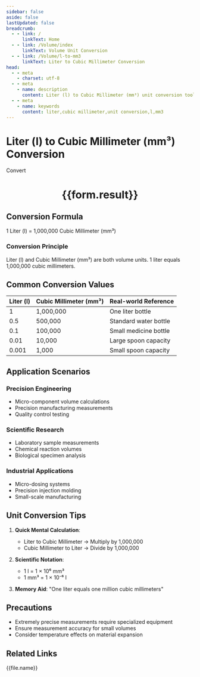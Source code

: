 ```yaml
---
sidebar: false
aside: false
lastUpdated: false
breadcrumb:
  - - link: /
      linkText: Home
  - - link: /Volume/index
      linkText: Volume Unit Conversion
  - - link: /Volume/l-to-mm3
      linkText: Liter to Cubic Millimeter Conversion
head:
  - - meta
    - charset: utf-8
  - - meta
    - name: description
      content: Liter (l) to Cubic Millimeter (mm³) unit conversion tool. 1 liter equals 1,000,000 cubic millimeters.
  - - meta
    - name: keywords
      content: liter,cubic millimeter,unit conversion,l,mm3
---
```


# Liter (l) to Cubic Millimeter (mm³) Conversion

<script setup>
import { onMounted, reactive, inject ,ref  } from 'vue'
import { NButton,NForm ,NFormItem,NInput,NInputNumber,NSelect,NCard,useMessage ,NGrid ,NGi } from 'naive-ui'
import { defineClientComponent } from 'vitepress'
import { Volume } from '../files';

const convert = inject('convert')
const formRef = ref(null);
const rules = {
  number:{
    required: true,
    type: 'number',
    trigger: "blur"
  }
}
const form = reactive({
  number:null,
  result:'',
  title:'Liter (l) to Cubic Millimeter (mm³) Conversion'
})

const convertHandler = (e) => {
  e.preventDefault();
  formRef.value?.validate((errors)=>{
    if (!errors) {
      form.result = `${form.number} l = ${convert(form.number).from('l').to('mm3')} mm³`
    }
  })
}
</script>

<n-form size="large" :model="form" ref='formRef' :rules="rules">
  <n-form-item label="Value" path="number">
    <n-input-number size="large" style="width:100%" :min="0" v-model:value="form.number" placeholder="Enter liter value" />
  </n-form-item>
  <n-form-item>
    <n-button type="info" style="width:100%" @click="convertHandler">Convert</n-button>
  </n-form-item>
</n-form>
<n-card embedded :bordered="false" hoverable>
  <div style="text-align:center">
    <h1>{{form.result}}</h1>
  </div>
</n-card>

## Conversion Formula
1 Liter (l) = 1,000,000 Cubic Millimeter (mm³)

### Conversion Principle
Liter (l) and Cubic Millimeter (mm³) are both volume units. 1 liter equals 1,000,000 cubic millimeters.

## Common Conversion Values
| Liter (l) | Cubic Millimeter (mm³) | Real-world Reference                |
|-----------|------------------------|-------------------------------------|
| 1         | 1,000,000              | One liter bottle                    |
| 0.5       | 500,000                | Standard water bottle               |
| 0.1       | 100,000                | Small medicine bottle               |
| 0.01      | 10,000                 | Large spoon capacity                |
| 0.001     | 1,000                  | Small spoon capacity                |

## Application Scenarios
### Precision Engineering
- Micro-component volume calculations
- Precision manufacturing measurements
- Quality control testing

### Scientific Research
- Laboratory sample measurements
- Chemical reaction volumes
- Biological specimen analysis

### Industrial Applications
- Micro-dosing systems
- Precision injection molding
- Small-scale manufacturing

## Unit Conversion Tips
1. **Quick Mental Calculation**:
   - Liter to Cubic Millimeter → Multiply by 1,000,000
   - Cubic Millimeter to Liter → Divide by 1,000,000

2. **Scientific Notation**:
   - 1 l = 1 × 10⁶ mm³
   - 1 mm³ = 1 × 10⁻⁶ l

3. **Memory Aid**:
   "One liter equals one million cubic millimeters"

## Precautions
- Extremely precise measurements require specialized equipment
- Ensure measurement accuracy for small volumes
- Consider temperature effects on material expansion

## Related Links
<n-grid x-gap="12" :cols="2">
  <n-gi v-for="(file, index) in Volume" :key="index">
    <n-button
      text
      tag="a"
      :href="file.path"
      type="info"
    >
      {{file.name}}
    </n-button>
  </n-gi>
</n-grid>